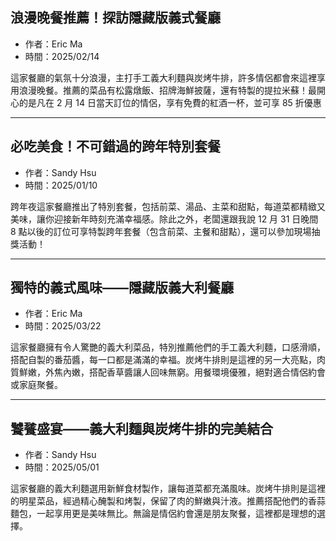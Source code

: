 ## 浪漫晚餐推薦！探訪隱藏版義式餐廳

- 作者：Eric Ma
- 時間：2025/02/14

這家餐廳的氣氛十分浪漫，主打手工義大利麵與炭烤牛排，許多情侶都會來這裡享用浪漫晚餐。推薦的菜品有松露燉飯、招牌海鮮披薩，還有特製的提拉米蘇！最開心的是凡在 2 月 14 日當天訂位的情侶，享有免費的紅酒一杯，並可享 85 折優惠

---

## 必吃美食！不可錯過的跨年特別套餐

- 作者：Sandy Hsu
- 時間：2025/01/10

跨年夜這家餐廳推出了特別套餐，包括前菜、湯品、主菜和甜點，每道菜都精緻又美味，讓你迎接新年時刻充滿幸福感。除此之外，老闆還跟我說 12 月 31 日晚間 8 點以後的訂位可享特製跨年套餐（包含前菜、主餐和甜點），還可以參加現場抽獎活動！

---

## 獨特的義式風味——隱藏版義大利餐廳

- 作者：Eric Ma
- 時間：2025/03/22

這家餐廳擁有令人驚艷的義大利菜品，特別推薦他們的手工義大利麵，口感滑順，搭配自製的番茄醬，每一口都是滿滿的幸福。炭烤牛排則是這裡的另一大亮點，肉質鮮嫩，外焦內嫩，搭配香草醬讓人回味無窮。用餐環境優雅，絕對適合情侶約會或家庭聚餐。

---

## 饕餮盛宴——義大利麵與炭烤牛排的完美結合

- 作者：Sandy Hsu
- 時間：2025/05/01

這家餐廳的義大利麵選用新鮮食材製作，讓每道菜都充滿風味。炭烤牛排則是這裡的明星菜品，經過精心醃製和烤製，保留了肉的鮮嫩與汁液。推薦搭配他們的香蒜麵包，一起享用更是美味無比。無論是情侶約會還是朋友聚餐，這裡都是理想的選擇。
